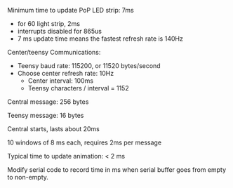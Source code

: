 
Minimum time to update PoP LED strip: 7ms

* for 60 light strip, 2ms
* interrupts disabled for 865us
* 7 ms update time means the fastest refresh rate is 140Hz

Center/teensy Communications:

* Teensy baud rate: 115200, or 11520 bytes/second
* Choose center refresh rate: 10Hz
	* Center interval: 100ms
	* Teensy characters / interval = 1152

Central message: 256 bytes

Teensy message: 16 bytes

Central starts, lasts about 20ms

10 windows of 8 ms each, requires 2ms per message

Typical time to update animation: < 2 ms

Modify serial code to record time in ms when serial buffer goes from empty to non-empty.








